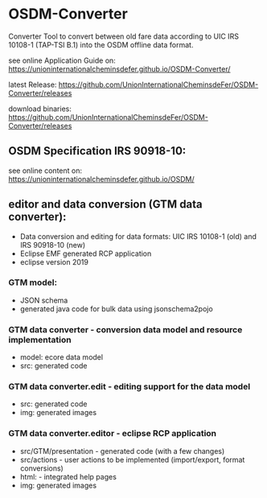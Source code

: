 # OSDM-Converter

Converter Tool to convert between old fare data according to UIC IRS 10108-1 (TAP-TSI B.1) into the OSDM offline data format. 

see online Application Guide on: https://unioninternationalcheminsdefer.github.io/OSDM-Converter/

latest Release: https://github.com/UnionInternationalCheminsdeFer/OSDM-Converter/releases

download binaries: https://github.com/UnionInternationalCheminsdeFer/OSDM-Converter/releases


## OSDM Specification IRS 90918-10:

see online content on: https://unioninternationalcheminsdefer.github.io/OSDM/

## editor and data conversion (GTM data converter):

* Data conversion and editing for data formats: UIC IRS 10108-1 (old) and IRS 90918-10 (new)
* Eclipse EMF generated RCP application
* eclipse version 2019

### GTM model:

* JSON schema
* generated java code for bulk data using jsonschema2pojo

### GTM data converter - conversion data model and resource implementation
* model:  ecore data model
* src: generated code

### GTM data converter.edit - editing support for the data model
* src: generated code
* img: generated images

### GTM data converter.editor - eclipse RCP application
* src/GTM/presentation - generated code (with a few changes)
* src/actions - user actions to be implemented (import/export, format conversions)
* html: - integrated help pages
* img: generated images
